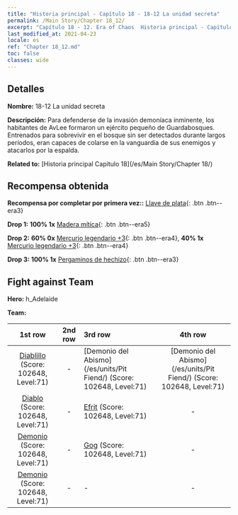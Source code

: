 ```yaml
---
title: "Historia principal - Capítulo 18 - 18-12 La unidad secreta"
permalink: /Main Story/Chapter 18_12/
excerpt: "Capítulo 18 - 12. Era of Chaos  Historia principal - Capítulo 18_12. 18-12 La unidad secreta"
last_modified_at: 2021-04-23
locale: es
ref: "Chapter 18_12.md"
toc: false
classes: wide
---
```


## Detalles

 **Nombre:** 18-12 La unidad secreta

 **Descripción:** Para defenderse de la invasión demoníaca inminente, los habitantes de AvLee formaron un ejército pequeño de Guardabosques. Entrenados para sobrevivir en el bosque sin ser detectados durante largos períodos, eran capaces de colarse en la vanguardia de sus enemigos y atacarlos por la espalda.

 **Related to:** [Historia principal Capítulo 18](/es/Main Story/Chapter 18/)

## Recompensa obtenida

 **Recompensa por completar por primera vez::** [Llave de plata](/ItemsES/con_693/){: .btn .btn--era3}

 **Drop 1:** **100% 1x** [Madera mítica](/ItemsES/mat_62/){: .btn .btn--era5}

 **Drop 2:** **60% 0x** [Mercurio legendario +3](/ItemsES/mat_56/){: .btn .btn--era4}, **40% 1x** [Mercurio legendario +3](/ItemsES/mat_56/){: .btn .btn--era4}

 **Drop 3:** **100% 1x** [Pergaminos de hechizo](/ItemsES/con_694/){: .btn .btn--era3}


## Fight against Team
 **Hero:** h_Adelaide

 **Team:**


  | 1st row | 2nd row | 3rd row | 4th row |
  |:----:|:----:|:----|:----:|
  | [Diablillo](/es/units/Imp/) (Score: 102648, Level:71)  | - | [Demonio del Abismo](/es/units/Pit Fiend/) (Score: 102648, Level:71)  | [Demonio del Abismo](/es/units/Pit Fiend/) (Score: 102648, Level:71)  |
  | [Diablo](/es/units/Devil/) (Score: 102648, Level:71)  | - | [Efrit](/es/units/Efreeti/) (Score: 102648, Level:71)  | - |
  | [Demonio](/es/units/Demon/) (Score: 102648, Level:71)  | - | [Gog](/es/units/Gog/) (Score: 102648, Level:71)  | - |
  | [Demonio](/es/units/Demon/) (Score: 102648, Level:71)  | - | - | - |


